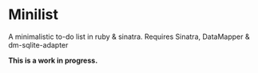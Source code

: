 # Minilist

A minimalistic to-do list in ruby & sinatra.
Requires Sinatra, DataMapper & dm-sqlite-adapter

**This is a work in progress.**